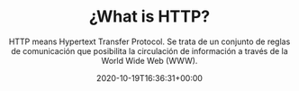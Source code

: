 ---
title: "¿What is HTTP?"
subtitle: "HTTP means Hypertext Transfer Protocol. Se trata de un conjunto de reglas de comunicación que posibilita la circulación de información a través de la World Wide Web (WWW)."
cover_local: "../../assets/images/http-0.png"
textColor: "white"
date: "2020-10-19T16:36:31+00:00"
tags: ["HTTP"]
status: "published"

---